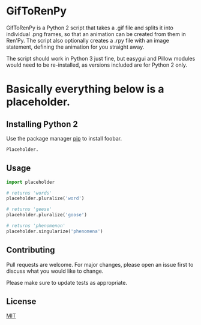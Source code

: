 # GifToRenPy

GifToRenPy is a Python 2 script that takes a .gif file and splits it into individual .png frames, so that an animation can be created from them in Ren'Py. The script also optionally creates a .rpy file with an image statement, defining the animation for you straight away. 

The script should work in Python 3 just fine, but easygui and Pillow modules would need to be re-installed, as versions included are for Python 2 only.

# Basically everything below is a placeholder.

## Installing Python 2

Use the package manager [pip](https://pip.pypa.io/en/stable/) to install foobar.

```bash
Placeholder.
```

## Usage

```python
import placeholder

# returns 'words'
placeholder.pluralize('word')

# returns 'geese'
placeholder.pluralize('goose')

# returns 'phenomenon'
placeholder.singularize('phenomena')
```

## Contributing
Pull requests are welcome. For major changes, please open an issue first to discuss what you would like to change.

Please make sure to update tests as appropriate.

## License
[MIT](https://choosealicense.com/licenses/mit/)
